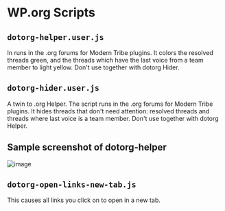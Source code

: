 # WP.org Scripts

## `dotorg-helper.user.js`

In runs in the .org forums for Modern Tribe plugins. It colors the resolved threads green, and the threads which have the last voice from a team member to light yellow. Don't use together with dotorg Hider.

## `dotorg-hider.user.js`

A twin to .org Helper. The script runs in the .org forums for Modern Tribe plugins. It hides threads that don't need attention: resolved threads and threads where last voice is a team member. Don't use together with dotorg Helper.

## Sample screenshot of dotorg-helper

![image](https://dl.dropbox.com/s/cr3sqlwd04s9dnq/shot_210910_182623.jpg)

## `dotorg-open-links-new-tab.js`

This causes all links you click on to open in a new tab.

